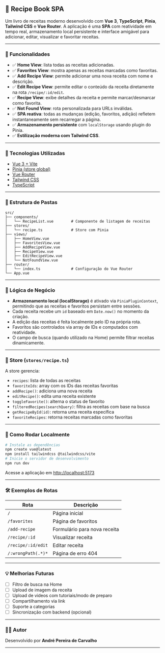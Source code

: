 
## 🍲 Recipe Book SPA

Um livro de receitas moderno desenvolvido com **Vue 3**, **TypeScript**, **Pinia**, **Tailwind CSS** e **Vue Router**. A aplicação é uma **SPA** com reatividade em tempo real, armazenamento local persistente e interface amigável para adicionar, editar, visualizar e favoritar receitas.

---

### 🚀 Funcionalidades

* ✅ **Home View**: lista todas as receitas adicionadas.
* ✅ **Favorites View**: mostra apenas as receitas marcadas como favoritas.
* ✅ **Add Recipe View**: permite adicionar uma nova receita com nome e descrição.
* ✅ **Edit Recipe View**: permite editar o conteúdo da receita diretamente na rota `/recipe/:id/edit`.
* ✅ **Recipe View**: exibe detalhes da receita e permite marcar/desmarcar como favorita.
* ✅ **Not Found View**: rota personalizada para URLs inválidas.
* ✅ **SPA reativa**: todas as mudanças (edição, favoritos, adição) refletem instantaneamente sem recarregar a página.
* ✅ **Armazenamento persistente** com `localStorage` usando plugin do Pinia.
* ✅ **Estilização moderna com Tailwind CSS**.

---

### 🧱 Tecnologias Utilizadas

* [Vue 3 + Vite](https://vitejs.dev/)
* [Pinia (store global)](https://pinia.vuejs.org/)
* [Vue Router](https://router.vuejs.org/)
* [Tailwind CSS](https://tailwindcss.com/)
* [TypeScript](https://www.typescriptlang.org/)

---

### 📁 Estrutura de Pastas

```
src/
├── components/
│   └── RecipeList.vue        # Componente de listagem de receitas
├── stores/
│   └── recipe.ts             # Store com Pinia
├── views/
│   ├── HomeView.vue
│   ├── FavoritesView.vue
│   ├── AddRecipeView.vue
│   ├── RecipeView.vue
│   ├── EditRecipeView.vue
│   └── NotFoundView.vue
├── router/
│   └── index.ts              # Configuração do Vue Router
└── App.vue
```

---

### 🧠 Lógica de Negócio

* **Armazenamento local (localStorage)** é ativado via `PiniaPluginContext`, permitindo que as receitas e favoritos persistam entre sessões.
* Cada receita recebe um `id` baseado em `Date.now()` no momento da criação.
* A edição das receitas é feita localmente pelo ID na própria rota.
* Favoritos são controlados via array de IDs e computados com reatividade.
* O campo de busca (quando utilizado na Home) permite filtrar receitas dinamicamente.

---

### 📝 Store (`stores/recipe.ts`)

A store gerencia:

* `recipes`: lista de todas as receitas
* `favoriteIds`: array com os IDs das receitas favoritas
* `addRecipe()`: adiciona uma nova receita
* `editRecipe()`: edita uma receita existente
* `toggleFavorite()`: alterna o status de favorito
* `filteredRecipes(searchQuery)`: filtra as receitas com base na busca
* `getRecipeById(id)`: retorna uma receita específica
* `favoriteRecipes`: retorna receitas marcadas como favoritas

---

### 🧪 Como Rodar Localmente

```bash
# Instale as dependências
npm create vue@latest
npm install tailwindcss @tailwindcss/vite
# Inicie o servidor de desenvolvimento
npm run dev
```

Acesse a aplicação em [http://localhost:5173](http://localhost:5173)

---

### 🛠 Exemplos de Rotas

| Rota               | Descrição                    |
| ------------------ | ---------------------------- |
| `/`                | Página inicial               |
| `/favorites`       | Página de favoritos          |
| `/add-recipe`      | Formulário para nova receita |
| `/recipe/:id`      | Visualizar receita           |
| `/recipe/:id/edit` | Editar receita               |
| `/:wrongPath(.*)*` | Página de erro 404           |

---

### 💡 Melhorias Futuras

* [ ] Filtro de busca na Home
* [ ] Upload de imagem da receita
* [ ] Upload de videos com tutoriais/modo de preparo
* [ ] Compartilhamento via link
* [ ] Suporte a categorias
* [ ] Sincronização com backend (opcional)

---

### 👨‍💻 Autor

Desenvolvido por **André Pereira de Carvalho**

---


